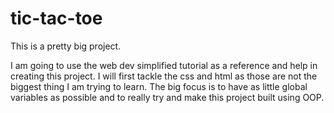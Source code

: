 # tic-tac-toe

This is a pretty big project.

I am going to use the web dev simplified tutorial as a reference and help
in creating this project. I will first tackle the css and html as those are not the biggest thing I am trying to learn. The big focus is to have as little global variables as possible and to really try and make this project built using OOP.
